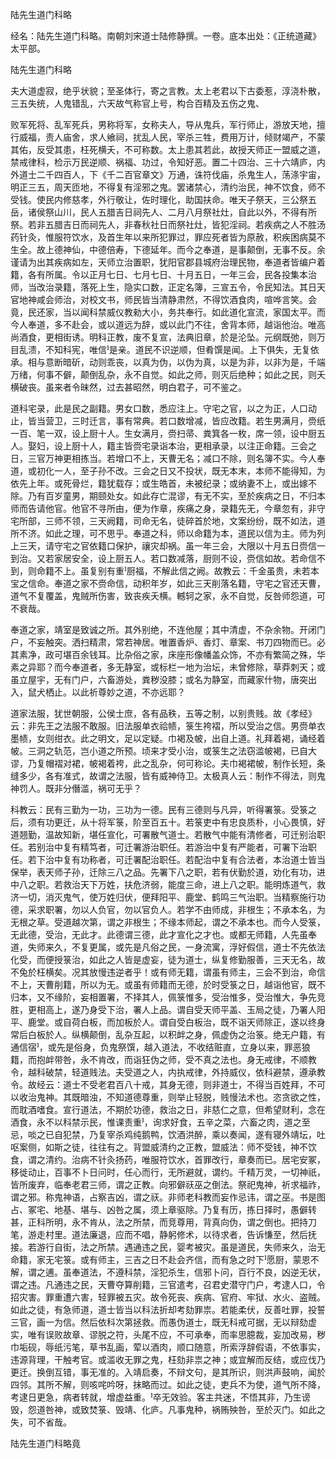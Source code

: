 陆先生道门科略  

经名：陆先生道门科略。南朝刘宋道士陆修静撰。一卷。底本出处：《正统道藏》太平部。  

陆先生道门科略  

夫大道虚寂，绝乎状貌；至圣体行，寄之言教。太上老君以下古委惹，淳浇朴散，三五失统，人鬼错乱，六天故气称官上号，构合百精及五伤之鬼、  

败军死将、乱军死兵，男称将军，女称夫人，导从鬼兵，军行师止，游放天地，擅行威福，责人庙舍，求人飨祠，扰乱人民，宰杀三牲，费用万计，倾财竭产，不蒙其佑，反受其患，枉死横夭，不可称数。太上患其若此，故授天师正一盟威之道，禁戒律科，检示万民逆顺、祸福、功过，令知好恶。置二十四治、三十六靖庐，内外道士二千四百人，下《千二百官章文》万通，诛符伐庙，杀鬼生人，荡涤宇宙，明正三五，周天匝地，不得复有淫邪之鬼。罢诸禁心，清约治民，神不饮食，师不受钱。使民内修慈孝，外行敬让，佐时理化，助国扶命。唯天子祭天，三公祭五岳，诸侯祭山川，民人五腊吉日祠先人、二月八月祭社灶，自此以外，不得有所祭。若非五腊吉日而祠先人，非春秋社日而祭社灶，皆犯淫祠。若疾病之人不胜汤药针灸，惟服符饮水，及首生年以来所犯罪过，罪应死者皆为原赦，积疾困病莫不生全。故上德神仙，中德倍寿，下德延年。而今之奉道，是事颠倒，无事不反。余谨请为出其疾病如左，天师立治置职，犹阳官郡县城府治理民物，奉道者皆编户着籍，各有所属。令以正月七日、七月七日、十月五日，一年三会，民各投集本治师，当改治录籍，落死上生，隐实口数，正定名簿，三宣五令，令民知法。其日天官地神咸会师治，对校文书，师民皆当清静肃然，不得饮酒食肉，喧哗言笑。会竟，民还家，当以闻科禁威仪教勑大小，务共奉行。如此道化宣流，家国太平。而今人奉道，多不赴会，或以道远为辞，或以此门不往，舍背本师，越诣他治。唯高尚酒食，更相街诱。明科正教，废不复宣，法典旧章，於是沦坠。元纲既弛，则万目乱溃，不知科宪，唯信是亲。道民不识逆顺，但肴馔是闻。上下俱失，无复依承。相与意断暗斫，动则乖丧，以真为伪，以伪为真，以是为非，以非为是，千端万绪，何事不僻，颠倒乱杂，永不自觉。如此之师，则灭后绝种；如此之民，则夭横破丧。虽来者令昧然，过去甚昭然，明白君子，可不鉴之。  

道科宅录，此是民之副籍。男女口数，悉应注上。守宅之官，以之为正，人口动止，皆当营卫，三时迁言，事有常典。若口数增减，皆应改籍。若生男满月，赍纸一百、笔一双，设上厨十人。生女满月，赍扫帚、粪箕各一枚，席一领，设中厨五人。娶妇，设上厨十人，籍主皆赍宅录诣本治，更相承录，以注正命籍。三会之日，三官万神更相拣当。若增口不上，天曹无名；减口不除，则名簿不实。今人奉道，或初化一人，至子孙不改。三会之日又不投状，既无本末，本师不能得知，为依先上年。或死骨烂，籍犹载存；或生皓首，未被纪录；或纳妻不上，或出嫁不除。乃有百岁童男，期颐处女。如此存亡混谬，有无不实，至於疾病之日，不归本师而告请他官。他官不寻所由，便为作章，疾痛之身，录籍先无，今章忽有，非守宅所部，三师不领，三天阙籍，司命无名，徒碎首於地，文案纷纷，既不如法，道所不济。如此之理，可不思乎。奉道之科，师以命籍为本，道民以信为主。师为列上三天，请守宅之官依籍口保护，禳灾却祸。虽一年三会，大限以十月五日赍信一到治。又若家居安全，设上厨五人。若口数减落，厨则不设，赍信如故。若命信不到，则命籍不上。虽复别有重厨福，不解此信之阙。故教云：千金虽贵，未若本宝之信命。奉道之家不赍命信，动积年岁，如此三天削落名籍，守宅之官还天曹，道气不复覆盖，鬼贼所伤害，致丧疾夭横。轗轲之家，永不自觉，反咎师怨道，可不衰哉。  

奉道之家，靖室是致诚之所。其外别绝，不连他屋；其中清虚，不杂余物。开闭门户，不妄触突。洒扫精肃，常若神居。唯置香炉、香灯、章案、书刀四物而已。必其素净，政可堪百余钱耳。比杂俗之家，床座形像幡盖众饰，不亦有繁简之殊，华素之异耶？而今奉道者，多无静室，或标栏一地为治坛，未曾修除，草莽刺天；或虽立屋宇，无有门户，六畜游处，粪秽没膝；或名为静室，而藏家什物，唐突出入，鼠犬栖止。以此祈尊妙之道，不亦远耶？  

道家法服，犹世朝服，公侯士庶，各有品秩，五等之制，以别贵贱。故《孝经》云：非先王之法服不敢服。旧法服单衣祫帻，箓生袴褶，所以受治之信。男赍单衣墨帻，女则绀衣。此之明文，足以定疑。巾褐及帔，出自上道。礼拜着褐，诵经着帔。三洞之轨范，岂小道之所预。顷来才受小治，或箓生之法窃滥帔褐，已自大谬，乃复帽褶对裙，帔褐着袴，此之乱杂，何可称论。夫巾褐裙帔，制作长短，条缝多少，各有准式，故谓之法服，皆有威神侍卫。太极真人云：制作不得法，则鬼神罚人。既非分僭滥，祸可无乎？  

科教云：民有三勤为一功，三功为一德。民有三德则与凡异，听得署箓。受箓之后，须有功更迁，从十将军箓，阶至百五十。若箓吏中有忠良质朴，小心畏慎，好道翘勤，温故知新，堪任宣化，可署散气道士。若散气中能有清修者，可迁别治职任。若别治中复有精笃者，可迁署游治职任。若游治中复有严能者，可署下治职任。若下治中复有功称者，可迁署配治职任。若配治中复有合法者，本治道士皆当保举，表天师子孙，迁除三八之品。先署下八之职，若有伏勤於道，劝化有功，进中八之职。若救治天下万姓，扶危济弱，能度三命，进上八之职。能明炼道气，救济一切，消灭鬼气，使万姓归伏，便拜阳平、鹿堂、鹤鸣三气治职。当精察施行功德，采求职署，勿以人负官，勿以官负人。若学不由师成，非根生；不承本名，为无根之草。受道越次第，谓之非根生；不缘本师起，谓之不承本也。而今人受箓，无此德，受治，无此才。此德谓三德，此才宣化之才也。或都无师籍，人先虽奉道，失师来久，不复更属，或先是凡俗之民，一身流寓，浮好假信，道士不先依法化受，而便授箓治，如此之人皆是虚妄，徒为道士，纵复修勤服善，三天无名，故不兔於枉横矣。况其放慢违逆者乎！或有师无籍，谓虽有师主，三会不到治，命信不上，天曹削籍，所以为无。或虽有师籍而无德，於时受箓之日，越诣他官，既不归本，又不缘阶，妄相置署，不择其人，佩箓惟多，受治惟多，受治惟大，争先竞胜，更相高上，遂乃身受下治，署人上品。谓自受天师平盖、玉局之徒，乃署人阳平、鹿堂。或自荷白板，而加板於人。谓自受白板治，既不诣天师除正，遂以终身常后白板於人。纵横颠倒，乱杂互起，以积衅之身，佩虚伪之治箓。绝无户籍，有通信宿，或先是俗身，负鬼祭馔，越入道法，不收结赃直，立身以来，罪恶狼籍，而抱衅带咎，永不肯改，而诣狂伪之师，受不真之法也。身无戒律，不顺教令，越科破禁，轻道贱法。夫受道之人，内执戒律，外持威仪，依科避禁，遵承教令。故经云：道士不受老君百八十戒，其身无德，则非道士，不得当百姓拜，不可以收治鬼神。其既暗浊，不知道德尊重，则举止轻脱，贱慢法术也。恣贪欲之性，而耽酒嗜食。宣行道法，不期於功德，救治之日，非慈仁之意，但希望财利，念在酒食，永不以科禁示民，惟课责重，询求好食，五辛之菜，六畜之肉，道之至忌，啖之已自犯禁，乃复宰杀鸡纯鹅鸭，饮酒洪醉，乘以奏闻，遂有寝外靖坛，吐呕案侧，如斯之徒，往往有之。背盟威清约之正教，盟威法：师不受钱，神不饮食，谓之清约。治病不针灸扬药，唯服符饮水，首罪改行，章奏而已。居宅安冢，移徙动止，百事不卜日问时，任心而行，无所避就，谓约。千精万灵，一切神祇，皆所废弃，临奉老君三师，谓之正教。向邪僻祆巫之倒法。祭祀鬼神，祈求福祚，谓之邪。称鬼神语，占察吉凶，谓之祆。非师老科教而妄作忌讳，谓之巫。书是图占、冢宅、地基、堪与、凶咎之属，须上章驱除。乃复有历，拣日择时，愚僻转甚，正科所明，永不肯从，法之所禁，而竞尊用，背真向伪，谓之倒也。把持刀笔，游走村里。道法廉退，应而不唱，静躬修术，以待求者，告诉慊至，然后抚接。若游行自街，法之所禁。遇通违之民，婴考被灾。虽是道民，失师来久，治无命籍，家无宅箓。或有师主，三吉之日不赴会齐信，而有急之时下愿厨，蒙恩不解，谓之逋。虽奉道法，不遵科禁，淫犯杀生，信邪卜问，百行不良，凶逆无状，谓之违。凡通违之民，天曹夺算削籍，三官遣考，召君史潜守门户，考逮人口，令招灾害。罪重遭六害，轻罪被五灾。故令死丧、疾病、官府、牢狱、水火、盗贼。如此之徒，有急师道，道士皆当以科法折却考劾罪祟。若能柔伏，反善吐罪，投誓三官，画一为信。然后依科次第拯救。而愚伪道士，既无科戒可据，无以辩劾虚实，唯有误败故章、谬脱之符，头尾不应，不可承奉，而率思臆裁，妄加改易，秽巾垢砚，辱纸污笔，草书乱画，荤以酒肉，顺口随意，所索浮辞假语，不依事实，违源背理，干触考官。或滥收无罪之鬼，枉劾非祟之神；或宜解而反结，或应伐乃更迁。换倒互错，事无准的。入靖启奏，不辩文句，是其所识，则洪声鼓响，闻於四邻。其所不解，则咳咤吟呀，抹略而过。如此之徒，吏兵不为使，道气所不降，考逮日更急，病者转就，增虚益重。卒无效验。客主共迷，不悟其非，乃生谤毁，怨道咎神，或致焚箓、毁靖、化庐。凡事鬼种，祸贿殃咎，至於灭门。如此之失，可不省哉。  

陆先生道门科略竟  
